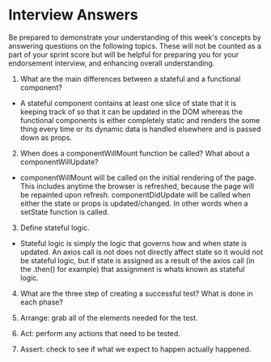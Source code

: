 # Interview Answers

Be prepared to demonstrate your understanding of this week's concepts by answering questions on the following topics. These will not be counted as a part of your sprint score but will be helpful for preparing you for your endorsement interview, and enhancing overall understanding.

1. What are the main differences between a stateful and a functional component?

- A stateful component contains at least one slice of state that it is keeping track of so that it can be updated in the DOM whereas the functional components is either completely static and renders the some thing every time or its dynamic data is handled elsewhere and is passed down as props.

2. When does a componentWillMount function be called? What about a componentWillUpdate?

- componentWillMount will be called on the initial rendering of the page. This includes anytime the browser is refreshed, because the page will be repainted upon refresh. componentDidUpdate will be called when either the state or props is updated/changed. In other words when a setState function is called.

3. Define stateful logic.

- Stateful logic is simply the logic that governs how and when state is updated. An axios call is not does not directly affect state so it would not be stateful logic, but if state is assigned as a result of the axios call (in the .then() for example) that assignment is whats known as stateful logic.

4. What are the three step of creating a successful test? What is done in each phase?

1. Arrange: grab all of the elements needed for the test.
1. Act: perform any actions that need to be tested.
1. Assert: check to see if what we expect to happen actually happened.
